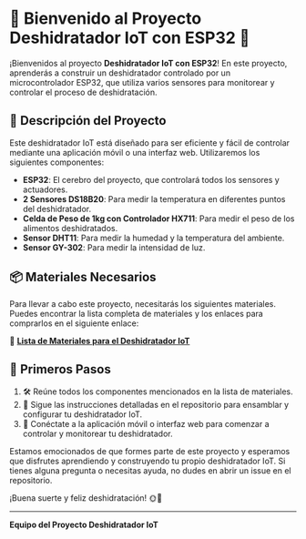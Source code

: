 # 🎉 **Bienvenido al Proyecto Deshidratador IoT con ESP32** 🎉

¡Bienvenidos al proyecto **Deshidratador IoT con ESP32**! En este proyecto, aprenderás a construir un deshidratador controlado por un microcontrolador ESP32, que utiliza varios sensores para monitorear y controlar el proceso de deshidratación.

## 📝 **Descripción del Proyecto**

Este deshidratador IoT está diseñado para ser eficiente y fácil de controlar mediante una aplicación móvil o una interfaz web. Utilizaremos los siguientes componentes:

- **ESP32**: El cerebro del proyecto, que controlará todos los sensores y actuadores.
- **2 Sensores DS18B20**: Para medir la temperatura en diferentes puntos del deshidratador.
- **Celda de Peso de 1kg con Controlador HX711**: Para medir el peso de los alimentos deshidratados.
- **Sensor DHT11**: Para medir la humedad y la temperatura del ambiente.
- **Sensor GY-302**: Para medir la intensidad de luz.

## 📦 **Materiales Necesarios**

Para llevar a cabo este proyecto, necesitarás los siguientes materiales. Puedes encontrar la lista completa de materiales y los enlaces para comprarlos en el siguiente enlace:

🔗 [**Lista de Materiales para el Deshidratador IoT**](https://docs.google.com/spreadsheets/d/1EijUKg4LJAplDkC50JvxYGxCMf3DO70Z7p7RrjkvQgs/edit?usp=sharing)

## 🚀 **Primeros Pasos**

1. 🛠️ Reúne todos los componentes mencionados en la lista de materiales.
2. 📝 Sigue las instrucciones detalladas en el repositorio para ensamblar y configurar tu deshidratador IoT.
3. 📲 Conéctate a la aplicación móvil o interfaz web para comenzar a controlar y monitorear tu deshidratador.

Estamos emocionados de que formes parte de este proyecto y esperamos que disfrutes aprendiendo y construyendo tu propio deshidratador IoT. Si tienes alguna pregunta o necesitas ayuda, no dudes en abrir un issue en el repositorio.

¡Buena suerte y feliz deshidratación! 🌞🍎

---
**Equipo del Proyecto Deshidratador IoT**
